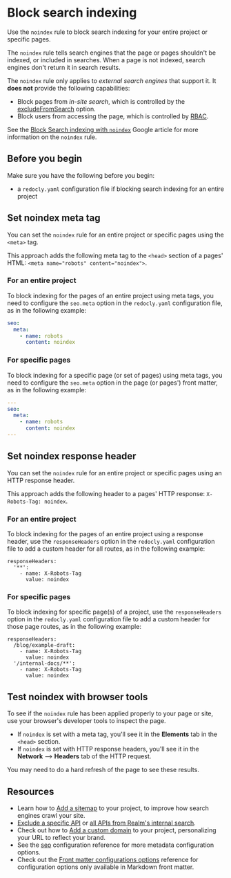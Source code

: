 # Block search indexing

Use the `noindex` rule to block search indexing for your entire project or specific pages.

The `noindex` rule tells search engines that the page or pages shouldn't be indexed, or included in searches.
When a page is not indexed, search engines don't return it in search results.

The `noindex` rule only applies to _external search engines_ that support it. It **does not** provide the following capabilities:

- Block pages from _in-site search_, which is controlled by the [excludeFromSearch](../../config/front-matter-config.md) option.
- Block users from accessing the page, which is controlled by [RBAC](../../access/page-permissions.md).

See the [Block Search indexing with `noindex`](https://developers.google.com/search/docs/crawling-indexing/block-indexing) Google article for more information on the `noindex` rule.

## Before you begin

Make sure you have the following before you begin:

- a `redocly.yaml` configuration file if blocking search indexing for an entire project

## Set noindex meta tag

You can set the `noindex` rule for an entire project or specific pages using the `<meta>` tag.

This approach adds the following meta tag to the `<head>` section of a pages' HTML: `<meta name="robots" content="noindex">`.

### For an entire project

To block indexing for the pages of an entire project using meta tags, you need to configure the `seo.meta` option in the `redocly.yaml` configuration file, as in the following example:

```yaml {% title="redocly.yaml" %}
seo:
  meta:
    - name: robots
      content: noindex
```

### For specific pages

To block indexing for a specific page (or set of pages) using meta tags, you need to configure the `seo.meta` option in the page (or pages') front matter, as in the following example:

```yaml {% title="blog/example-post.md" %}
---
seo:
  meta:
    - name: robots
      content: noindex
---
```

## Set noindex response header

You can set the `noindex` rule for an entire project or specific pages using an HTTP response header.

This approach adds the following header to a pages' HTTP response: `X-Robots-Tag: noindex`.

### For an entire project

To block indexing for the pages of an entire project using a response header, use the `responseHeaders` option in the `redocly.yaml` configuration file to add a custom header for all routes, as in the following example:

```{% title="redocly.yaml" %}
responseHeaders: 
  '**':
    - name: X-Robots-Tag
      value: noindex
```

### For specific pages

To block indexing for specific page(s) of a project, use the `responseHeaders` option in the `redocly.yaml` configuration file to add a custom header for those page routes, as in the following example:

```{% title="redocly.yaml" %}
responseHeaders: 
  /blog/example-draft:
    - name: X-Robots-Tag
      value: noindex
  '/internal-docs/**':
    - name: X-Robots-Tag
      value: noindex
```

## Test noindex with browser tools

To see if the `noindex` rule has been applied properly to your page or site, use your browser's developer tools to inspect the page.

- If `noindex` is set with a meta tag, you'll see it in the **Elements** tab in the `<head>` section.
- If `noindex` is set with HTTP response headers, you'll see it in the **Network** --> **Headers** tab of the HTTP request.

You may need to do a hard refresh of the page to see these results.

## Resources

- Learn how to [Add a sitemap](./add-sitemap.md) to your project, to improve how search engines crawl your site.
- [Exclude a specific API](../../config/openapi/index.md#exclude-an-api-from-search) or [all APIs from Realm's internal search](../../config/openapi/index.md#exclude-all-apis-from-search).
- Check out how to [Add a custom domain](../../reunite/project/custom-domain.md) to your project, personalizing your URL to reflect your brand.
- See the [seo](../../config/seo.md) configuration reference for more metadata configuration options.
- Check out the [Front matter configurations options](../../config/front-matter-config.md) reference for configuration options only available in Markdown front matter.
